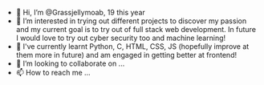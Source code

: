 - 👋 Hi, I’m @Grassjellymoab, 19 this year
- 👀 I’m interested in trying out different projects to discover my passion and my current goal is to try out of full stack web development. In future I would love to try out cyber security too and machine learning!
- 🌱 I've currently learnt Python, C, HTML, CSS, JS (hopefully improve at them more in future) and am engaged in getting better at frontend!
- 💞️ I’m looking to collaborate on ...
- 📫 How to reach me ...

<!---
Grassjellymoab/Grassjellymoab is a ✨ special ✨ repository because its `README.md` (this file) appears on your GitHub profile.
You can click the Preview link to take a look at your changes.
--->
